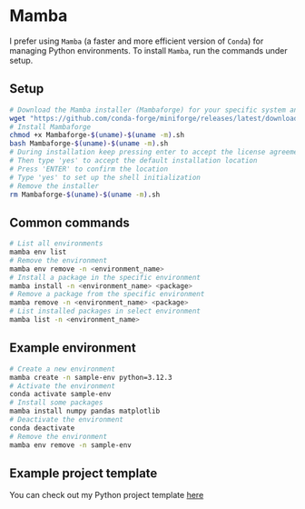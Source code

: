 # Mamba

I prefer using `Mamba` (a faster and more efficient version of `Conda`) for managing Python environments. To install `Mamba`, run the commands under setup.

## Setup

```sh
# Download the Mamba installer (Mambaforge) for your specific system and architecture
wget "https://github.com/conda-forge/miniforge/releases/latest/download/Mambaforge-$(uname)-$(uname -m).sh"
# Install Mambaforge
chmod +x Mambaforge-$(uname)-$(uname -m).sh
bash Mambaforge-$(uname)-$(uname -m).sh
# During installation keep pressing enter to accept the license agreement
# Then type 'yes' to accept the default installation location
# Press 'ENTER' to confirm the location
# Type 'yes' to set up the shell initialization
# Remove the installer
rm Mambaforge-$(uname)-$(uname -m).sh
```

## Common commands

```sh
# List all environments
mamba env list
# Remove the environment
mamba env remove -n <environment_name>
# Install a package in the specific environment
mamba install -n <environment_name> <package>
# Remove a package from the specific environment
mamba remove -n <environment_name> <package>
# List installed packages in select environment
mamba list -n <environment_name>
```

## Example environment

```sh
# Create a new environment
mamba create -n sample-env python=3.12.3
# Activate the environment
conda activate sample-env
# Install some packages
mamba install numpy pandas matplotlib
# Deactivate the environment
conda deactivate
# Remove the environment
mamba env remove -n sample-env
```

## Example project template

You can check out my Python project template [here](https://github.com/RobertBarachini/python-template)
